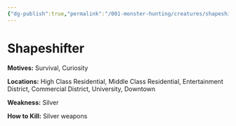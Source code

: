 ```yaml
---
{"dg-publish":true,"permalink":"/001-monster-hunting/creatures/shapeshifter/"}
---
```


# Shapeshifter

**Motives:** Survival, Curiosity

**Locations:** High Class Residential, Middle Class Residential, Entertainment District, Commercial District, University, Downtown

**Weakness:** Silver

**How to Kill:** Silver weapons


